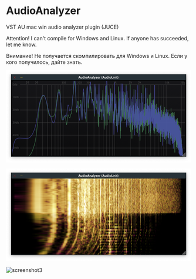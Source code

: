# AudioAnalyzer
VST AU mac win audio analyzer plugin (JUCE)

Attention! I can't compile for Windows and Linux. If anyone has succeeded, let me know.

Внимание! Не получается скомпилировать для Windows и Linux. Если у кого  получилось, дайте знать.


![screenshot1](spectrogram.png  "Spectrogram")


![screenshot2](sonogram.png  "Sonogram")


![screenshot3](settings.png  "Options")
